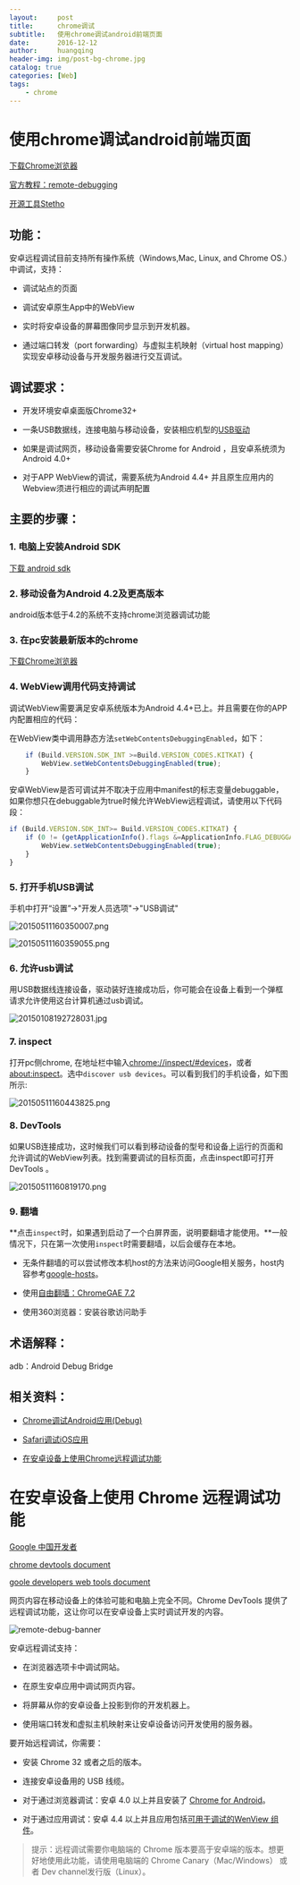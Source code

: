 ```yaml
---
layout:     post
title:      chrome调试
subtitle:   使用chrome调试android前端页面
date:       2016-12-12
author:     huangqing
header-img: img/post-bg-chrome.jpg
catalog: true
categories: [Web]
tags:
    - chrome
---
```


# 使用chrome调试android前端页面

[下载Chrome浏览器](http://www.google.cn/intl/zh-CN/chrome/browser/desktop/index.html)

[官方教程：remote-debugging](https://developer.chrome.com/devtools/docs/remote-debugging)

[开源工具Stetho](http://facebook.github.io/stetho/)

## 功能：

安卓远程调试目前支持所有操作系统（Windows,Mac, Linux, and Chrome OS.）中调试，支持：

+  调试站点的页面

+  调试安卓原生App中的WebView

+   实时将安卓设备的屏幕图像同步显示到开发机器。

+  通过端口转发（port forwarding）与虚拟主机映射（virtual host mapping）实现安卓移动设备与开发服务器进行交互调试。


## 调试要求：

+  开发环境安卓桌面版Chrome32+

+  一条USB数据线，连接电脑与移动设备，安装相应机型的[USB驱动](http://developer.android.com/tools/extras/oem-usb.html)

+  如果是调试网页，移动设备需要安装Chrome for Android ，且安卓系统须为Android 4.0+

+  对于APP WebView的调试，需要系统为Android 4.4+ 并且原生应用内的Webview须进行相应的调试声明配置

## 主要的步骤：

### 1.  电脑上安装Android SDK  

[下载 android sdk](http://www.android-doc.com/sdk/)

### 2.  移动设备为Android 4.2及更高版本

android版本低于4.2的系统不支持chrome浏览器调试功能

### 3.  在pc安装最新版本的chrome

[下载Chrome浏览器](http://www.google.cn/intl/zh-CN/chrome/browser/desktop/index.html)

### 4.  WebView调用代码支持调试

调试WebView需要满足安卓系统版本为Android 4.4+已上。并且需要在你的APP内配置相应的代码：

在WebView类中调用静态方法`setWebContentsDebuggingEnabled`，如下：

~~~javascript
    if (Build.VERSION.SDK_INT >=Build.VERSION_CODES.KITKAT) {  
        WebView.setWebContentsDebuggingEnabled(true);    
    }  
~~~

安卓WebView是否可调试并不取决于应用中manifest的标志变量debuggable，如果你想只在debuggable为true时候允许WebView远程调试，请使用以下代码段：

~~~javascript
if (Build.VERSION.SDK_INT>= Build.VERSION_CODES.KITKAT) {  
    if (0 != (getApplicationInfo().flags &=ApplicationInfo.FLAG_DEBUGGABLE))  {
        WebView.setWebContentsDebuggingEnabled(true);
    }  
} 
~~~

### 5.   打开手机USB调试

手机中打开“设置”->"开发人员选项"->"USB调试"

![20150511160350007.png](/images/chrome/947566-f087c3bdf6585d71.png)

![20150511160359055.png](/images/chrome/947566-a0f77d43428d4af2.png)

### 6.  允许usb调试

用USB数据线连接设备，驱动装好连接成功后，你可能会在设备上看到一个弹框请求允许使用这台计算机通过usb调试。

![20150108192728031.jpg](/images/chrome/947566-d21f0cebec64e4cb.jpg)

### 7.  inspect

打开pc侧chrome, 在地址栏中输入[chrome://inspect/#devices](chrome://inspect/#devices)，或者[about:inspect](about:inspect)。选中`discover usb devices`。可以看到我们的手机设备，如下图所示:

![20150511160443825.png](/images/chrome/947566-9615360d896e4534.png)

### 8.   DevTools

如果USB连接成功，这时候我们可以看到移动设备的型号和设备上运行的页面和允许调试的WebView列表。找到需要调试的目标页面，点击inspect即可打开DevTools 。

![20150511160819170.png](/images/chrome/947566-6462a8743609dd5d.png)

### 9.  翻墙

**点击`inspect`时，如果遇到启动了一个白屏界面，说明要翻墙才能使用。**一般情况下，只在第一次使用`inspect`时需要翻墙，以后会缓存在本地。

+ 无条件翻墙的可以尝试修改本机host的方法来访问Google相关服务，host内容参考[google-hosts](https://github.com/txthinking/google-hosts/blob/master/hosts)。

+ 使用[自由翻墙：ChromeGAE 7.2](http://www.anybfans.com/1378.html)

+ 使用360浏览器：安装谷歌访问助手

## 术语解释：

adb：Android Debug Bridge

## 相关资料：

+  [Chrome调试Android应用(Debug)](http://ask.dcloud.net.cn/article/69)

+  [Safari调试iOS应用](http://ask.dcloud.net.cn/article/143)

+  [在安卓设备上使用Chrome远程调试功能](http://wiki.jikexueyuan.com/project/chrome-devtools/remote-debugging-on-android.html#debugging-tabs)


# 在安卓设备上使用 Chrome 远程调试功能

[Google 中国开发者](https://developers.google.cn/)

[chrome devtools document](https://developer.chrome.com/devtools/index)

[goole developers web tools document](https://developers.google.com/web/tools/setup/)

网页内容在移动设备上的体验可能和电脑上完全不同。Chrome DevTools 提供了远程调试功能，这让你可以在安卓设备上实时调试开发的内容。

![remote-debug-banner](/images/chrome/947566-7da7d04a9847a38a.png)

安卓远程调试支持：

+  在浏览器选项卡中调试网站。

+  在原生安卓应用中调试网页内容。

+  将屏幕从你的安卓设备上投影到你的开发机器上。

+  使用端口转发和虚拟主机映射来让安卓设备访问开发使用的服务器。

要开始远程调试，你需要：

+  安装 Chrome 32 或者之后的版本。

+  连接安卓设备用的 USB 线缆。

+  对于通过浏览器调试：安卓 4.0 以上并且安装了 [Chrome for Android](https://play.google.com/store/apps/details?id=com.android.chrome&hl=en)。

+  对于通过应用调试：安卓 4.4 以上并且应用包括[可用于调试的WenView 组件](https://developer.chrome.com/devtools/docs/remote-debugging#debugging-webviews)。

>提示：远程调试需要你电脑端的 Chrome 版本要高于安卓端的版本。想更好地使用此功能，请使用电脑端的 Chrome Canary（Mac/Windows） 或者 Dev channel发行版（Linux）。